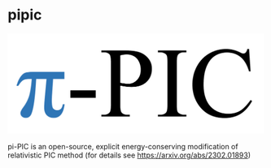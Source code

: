 # pipic

![pipic](docs/pipic_logo.jpg)

pi-PIC is an open-source, explicit energy-conserving modification of relativistic PIC method (for details see https://arxiv.org/abs/2302.01893)
